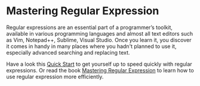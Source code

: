 # Mastering Regular Expression

Regular expressions are an essential part of a programmer’s toolkit, available in various programming languages and almost all text editors such as Vim, Notepad++, Sublime, Visual Studio. Once you learn it, you discover it comes in handy in many places where you hadn't planned to use it, especially advanced searching and replacing text.

Have a look this [Quick Start](http://www.regular-expressions.info/quickstart.html) to get yourself up to speed quickly with regular expressions. Or read the book [Mastering Regular Expression](https://www.amazon.com/Mastering-Regular-Expressions-Jeffrey-Friedl/dp/0596528124/ref=cm_cr_arp_d_product_top?ie=UTF8) to learn how to use regular expression more efficiently.